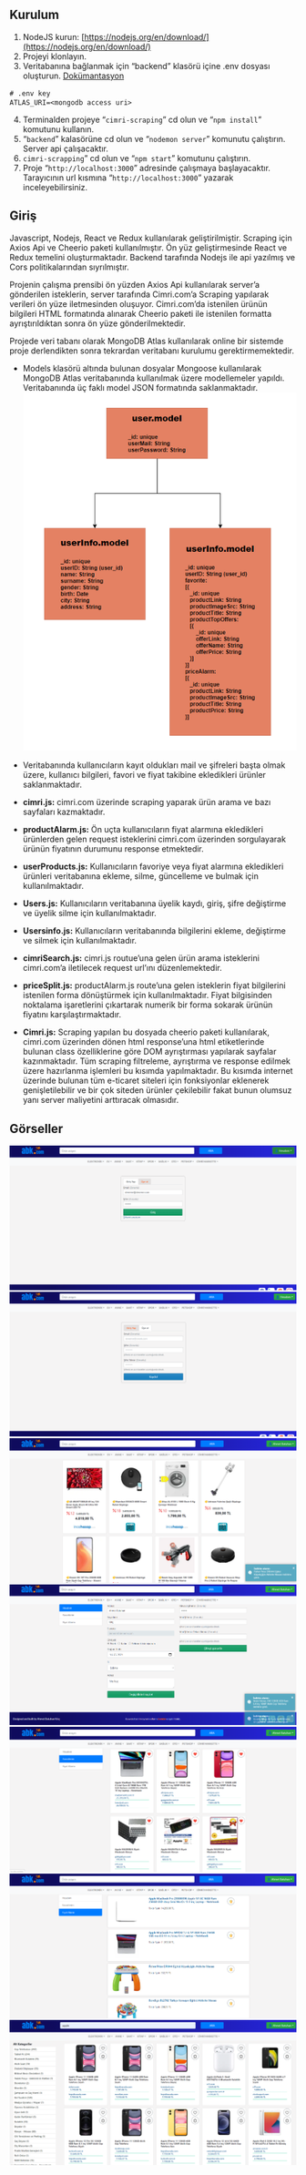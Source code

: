 ## Kurulum

 1. NodeJS kurun:
    [https://nodejs.org/en/download/](https://nodejs.org/en/download/)
 2. Projeyi klonlayın.
 3. Veritabanına bağlanmak için “backend” klasörü içine .env dosyası oluşturun. [Dokümantasyon](https://www.mongodb.com/docs/drivers/node/current/usage-examples/)
```.env
# .env key
ATLAS_URI=<mongodb access uri>
```
 4. Terminalden projeye “`cimri-scraping`” cd olun ve “`npm install`” komutunu kullanın.
 5. “`backend`” kalasörüne cd olun ve “`nodemon server`” komunutu çalıştırın. Server api çalışacaktır.
 6. `cimri-scrapping`” cd olun ve “`npm start`” komutunu çalıştırın.
 7. Proje “`http://localhost:3000`” adresinde çalışmaya başlayacaktır. Tarayıcının url kısmına “`http://localhost:3000`” yazarak inceleyebilirsiniz.

## Giriş
Javascript, Nodejs, React ve Redux kullanılarak geliştirilmiştir. Scraping için Axios Api ve Cheerio paketi kullanılmıştır. Ön yüz geliştirmesinde React ve Redux temelini oluşturmaktadır. Backend tarafında Nodejs ile api yazılmış ve Cors politikalarından sıyrılmıştır.

Projenin çalışma prensibi ön yüzden Axios Api kullanılarak server’a gönderilen isteklerin, server tarafında Cimri.com’a Scraping yapılarak verileri ön yüze iletmesinden oluşuyor. Cimri.com’da istenilen ürünün bilgileri HTML formatında alınarak Cheerio paketi ile istenilen formatta ayrıştırıldıktan sonra ön yüze gönderilmektedir.

Projede veri tabanı olarak MongoDB Atlas kullanılarak online bir sistemde proje derlendikten sonra tekrardan veritabanı kurulumu gerektirmemektedir. 

 - Models klasörü altında bulunan dosyalar Mongoose kullanılarak MongoDB Atlas veritabanında kullanılmak üzere modellemeler yapıldı. Veritabanında üç faklı model JSON formatında saklanmaktadır.
 ![enter image description here](https://raw.githubusercontent.com/KlcAhmet/cimri-scraping/master/screenshot/backend2.png)
 - Veritabanında kullanıcıların kayıt oldukları mail ve şifreleri başta olmak üzere, kullanıcı bilgileri, favori ve fiyat takibine ekledikleri ürünler saklanmaktadır.
 - **cimri.js:** cimri.com üzerinde scraping yaparak ürün arama ve bazı sayfaları kazmaktadır.
 - **productAlarm.js:** Ön uçta kullanıcıların fiyat alarmına ekledikleri ürünlerden gelen   request isteklerini cimri.com üzerinden sorgulayarak ürünün fiyatının durumunu response etmektedir.
 - **userProducts.js:** Kullanıcıların favoriye veya fiyat alarmına ekledikleri ürünleri veritabanına ekleme, silme, güncelleme ve bulmak için kullanılmaktadır.
   
 - **Users.js:** Kullanıcıların veritabanına üyelik kaydı, giriş, şifre değiştirme ve üyelik silme için kullanılmaktadır.
 - **Usersinfo.js:** Kullanıcıların veritabanında bilgilerini ekleme, değiştirme ve silmek için kullanılmaktadır.
 - **cimriSearch.js:** cimri.js routue’una gelen ürün arama isteklerini cimri.com’a iletilecek request url’ını düzenlemektedir.
 - **priceSplit.js:** productAlarm.js route’una gelen isteklerin fiyat bilgilerini istenilen forma dönüştürmek için kullanılmaktadır. Fiyat bilgisinden noktalama işaretlerini çıkartarak numerik bir forma sokarak ürünün fiyatını karşılaştırmaktadır.
 - **Cimri.js:** Scraping yapılan bu dosyada cheerio paketi kullanılarak, cimri.com üzerinden dönen html response’una html etiketlerinde bulunan class özelliklerine göre DOM ayrıştırması yapılarak sayfalar kazınmaktadır. Tüm scraping filtreleme, ayrıştırma ve response edilmek üzere hazırlanma işlemleri bu kısımda yapılmaktadır. Bu kısımda internet üzerinde bulunan tüm e-ticaret siteleri için fonksiyonlar eklenerek genişletilebilir ve bir çok siteden ürünler çekilebilir fakat bunun olumsuz yanı server maliyetini arttıracak olmasıdır.
 

## Görseller

![enter image description here](https://raw.githubusercontent.com/KlcAhmet/cimri-scraping/master/screenshot/p1.png)
![enter image description here](https://raw.githubusercontent.com/KlcAhmet/cimri-scraping/master/screenshot/p2.png)
![enter image description here](https://raw.githubusercontent.com/KlcAhmet/cimri-scraping/master/screenshot/p3.png)
![enter image description here](https://raw.githubusercontent.com/KlcAhmet/cimri-scraping/master/screenshot/p4.png)
![enter image description here](https://raw.githubusercontent.com/KlcAhmet/cimri-scraping/master/screenshot/p5.png)
![enter image description here](https://raw.githubusercontent.com/KlcAhmet/cimri-scraping/master/screenshot/p6.png)
![enter image description here](https://raw.githubusercontent.com/KlcAhmet/cimri-scraping/master/screenshot/p7.png)

